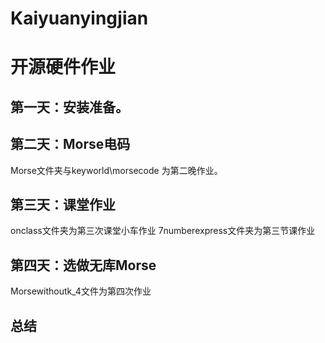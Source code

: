 # Kaiyuanyingjian
# 开源硬件作业
## 第一天：安装准备。
## 第二天：Morse电码
Morse文件夹与keyworld\morsecode 为第二晚作业。
## 第三天：课堂作业
onclass文件夹为第三次课堂小车作业
7numberexpress文件夹为第三节课作业
## 第四天：选做无库Morse
Morsewithoutk_4文件为第四次作业
## 总结
